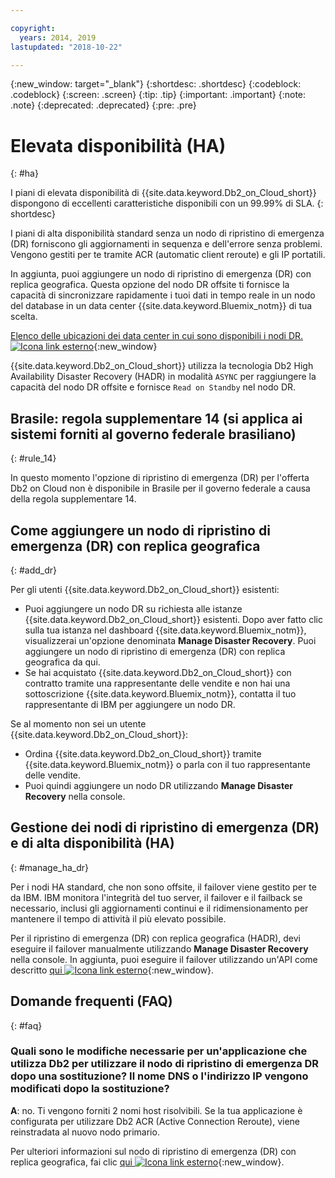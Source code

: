 ```yaml
---

copyright:
  years: 2014, 2019
lastupdated: "2018-10-22"

---
```


<!-- Attribute definitions --> 
{:new_window: target="_blank"}
{:shortdesc: .shortdesc}
{:codeblock: .codeblock}
{:screen: .screen}
{:tip: .tip}
{:important: .important}
{:note: .note}
{:deprecated: .deprecated}
{:pre: .pre}

# Elevata disponibilità (HA)
{: #ha}

I piani di elevata disponibilità di {{site.data.keyword.Db2_on_Cloud_short}} dispongono di eccellenti caratteristiche disponibili con un 99.99% di SLA. 
{: shortdesc}

I piani di alta disponibilità standard senza un nodo di ripristino di emergenza (DR) forniscono gli aggiornamenti in sequenza e dell'errore senza problemi. Vengono gestiti per te tramite ACR (automatic client reroute) e gli IP portatili.

In aggiunta, puoi aggiungere un nodo di ripristino di emergenza (DR) con replica geografica. Questa opzione del nodo DR offsite ti fornisce la capacità di sincronizzare rapidamente i tuoi dati in tempo reale in un nodo del database in un data center {{site.data.keyword.Bluemix_notm}} di tua scelta. 

[Elenco delle ubicazioni dei data center in cui sono disponibili i nodi DR. ![Icona link esterno](../../icons/launch-glyph.svg "Icona link esterno")](https://developer.ibm.com/answers/questions/366888/what-locations-cities-or-countries-is-dashdb-avail.html){:new_window}

{{site.data.keyword.Db2_on_Cloud_short}} utilizza la tecnologia Db2 High Availability Disaster Recovery (HADR) in modalità `ASYNC` per raggiungere la capacità del nodo DR offsite e fornisce `Read on Standby` nel nodo DR.

## **Brasile: regola supplementare 14** (si applica ai sistemi forniti al governo federale brasiliano)
{: #rule_14}

In questo momento l'opzione di ripristino di emergenza (DR) per l'offerta Db2 on Cloud non è disponibile in Brasile per il governo federale a causa della regola supplementare 14.

## Come aggiungere un nodo di ripristino di emergenza (DR) con replica geografica
{: #add_dr}

Per gli utenti {{site.data.keyword.Db2_on_Cloud_short}} esistenti:
 * Puoi aggiungere un nodo DR su richiesta alle istanze {{site.data.keyword.Db2_on_Cloud_short}} esistenti. Dopo aver fatto clic sulla tua istanza nel dashboard {{site.data.keyword.Bluemix_notm}}, visualizzerai un'opzione denominata **Manage Disaster Recovery**. Puoi aggiungere un nodo di ripristino di emergenza (DR) con replica geografica da qui.
 * Se hai acquistato {{site.data.keyword.Db2_on_Cloud_short}} con contratto tramite una rappresentante delle vendite e non hai una sottoscrizione {{site.data.keyword.Bluemix_notm}}, contatta il tuo rappresentante di IBM per aggiungere un nodo DR.

Se al momento non sei un utente {{site.data.keyword.Db2_on_Cloud_short}}:
 * Ordina {{site.data.keyword.Db2_on_Cloud_short}} tramite {{site.data.keyword.Bluemix_notm}} o parla con il tuo rappresentante delle vendite.
 * Puoi quindi aggiungere un nodo DR utilizzando **Manage Disaster Recovery** nella console.
<!--- Through the web console, you can also add a disaster recovery (DR) node located in a datacenter of your choice. -->

## Gestione dei nodi di ripristino di emergenza (DR) e di alta disponibilità (HA)
{: #manage_ha_dr}

Per i nodi HA standard, che non sono offsite, il failover viene gestito per te da IBM. IBM monitora l'integrità del tuo server, il failover e il failback se necessario, inclusi gli aggiornamenti continui e il ridimensionamento per mantenere il tempo di attività il più elevato possibile.

Per il ripristino di emergenza (DR) con replica geografica (HADR), devi eseguire il failover manualmente utilizzando **Manage Disaster Recovery** nella console. In aggiunta, puoi eseguire il failover utilizzando un'API come descritto [qui ![Icona link esterno](../../icons/launch-glyph.svg "Icona link esterno")](https://developer.ibm.com/answers/questions/457901/where-can-i-find-api-documentation-for-db2-on-clou.html){:new_window}.

## Domande frequenti (FAQ)
{: #faq}

### Quali sono le modifiche necessarie per un'applicazione che utilizza Db2 per utilizzare il nodo di ripristino di emergenza DR dopo una sostituzione? Il nome DNS o l'indirizzo IP vengono modificati dopo la sostituzione?

**A**: no. Ti vengono forniti 2 nomi host risolvibili. Se la tua applicazione è configurata per utilizzare Db2 ACR (Active Connection Reroute), viene reinstradata al nuovo nodo primario.

Per ulteriori informazioni sul nodo di ripristino di emergenza (DR) con replica geografica, fai clic [qui ![Icona link esterno](../../icons/launch-glyph.svg "Icona link esterno")](https://developer.ibm.com/answers/questions/458385/frequently-asked-questions-for-db2-on-cloud-hadr-g.html){:new_window}.
